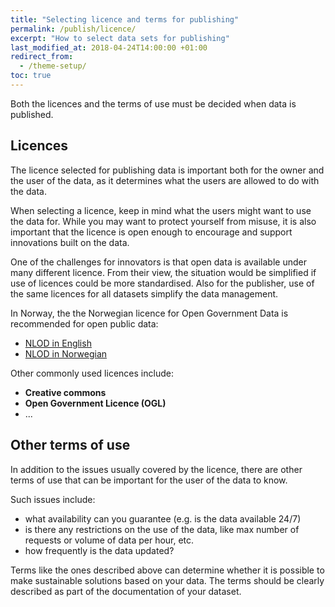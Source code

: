 ```yaml
---
title: "Selecting licence and terms for publishing"
permalink: /publish/licence/
excerpt: "How to select data sets for publishing"
last_modified_at: 2018-04-24T14:00:00 +01:00
redirect_from:
  - /theme-setup/
toc: true
---
```


Both the licences and the terms of use must be decided when data is published.

## Licences

The licence selected for publishing data is important both for the owner and the user of the data, as it determines what the users are allowed to do with the data.

When selecting a licence, keep in mind what the users might want to use the data for. While you may want to protect yourself from misuse, it is also important that the licence is open enough to encourage and support innovations built on the data. 

One of the challenges for innovators is that open data is available under many different licence. From their view, the situation would be simplified if use of licences could be more standardised. Also for the publisher, use of the same licences for all datasets simplify the data management. 

In Norway, the the Norwegian licence for Open Government Data is recommended for open public data:
- [NLOD in English](https://data.norge.no/nlod/en)
- [NLOD in Norwegian](https://data.norge.no/nlod/no)

Other commonly used licences include:
- **Creative commons**
- **Open Government Licence (OGL)**
- ...

## Other terms of use

In addition to the issues usually covered by the licence, there are other terms of use that can be important for the user of the data to know.

Such issues include:
- what availability can you guarantee (e.g. is the data available 24/7)
- is there any restrictions on the use of the data, like max number of requests or volume of data per hour, etc.
- how frequently is the data updated?

Terms like the ones described above can determine whether it is possible to make sustainable solutions based on your data. The terms should be clearly described as part of the documentation of your dataset. 
